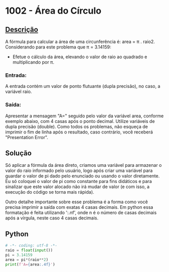 # 1002 - Área do Círculo

## [Descrição](https://www.beecrowd.com.br/judge/pt/problems/view/1002)

A fórmula para calcular a área de uma circunferência é: area = π . raio2. Considerando para este problema que π = 3.14159:

- Efetue o cálculo da área, elevando o valor de raio ao quadrado e multiplicando por π.

### Entrada:
A entrada contém um valor de ponto flutuante (dupla precisão), no caso, a variável raio.

### Saída:
Apresentar a mensagem "A=" seguido pelo valor da variável area, conforme exemplo abaixo, com 4 casas após o ponto decimal. Utilize variáveis de dupla precisão (double). Como todos os problemas, não esqueça de imprimir o fim de linha após o resultado, caso contrário, você receberá "Presentation Error".

## Solução

Só aplicar a fórmula da área direto, criamos uma variável para armazenar o valor do raio informado pelo usuário, logo após criar uma variável para guardar o valor de pi dado pelo enunciado ou usando o valor diretamente. Eu só coloquei o valor de pi como constante para fins didáticos e para sinalizar que este valor alocado não irá mudar de valor (e com isso, a execução do código se torna mais rápida).

Outro detalhe importante sobre esse problema é a forma como você precisa imprimir a saída com exatas 4 casas decimais. Em python essa formatação é feita utilizando ':.nf', onde n é o número de casas decimais após a vírgula, neste caso 4 casas decimais.

## Python

```python
# -*- coding: utf-8 -*-
raio = float(input())
pi = 3.14159
area = pi*(raio**2)
print(f'A={area:.4f}')
```
